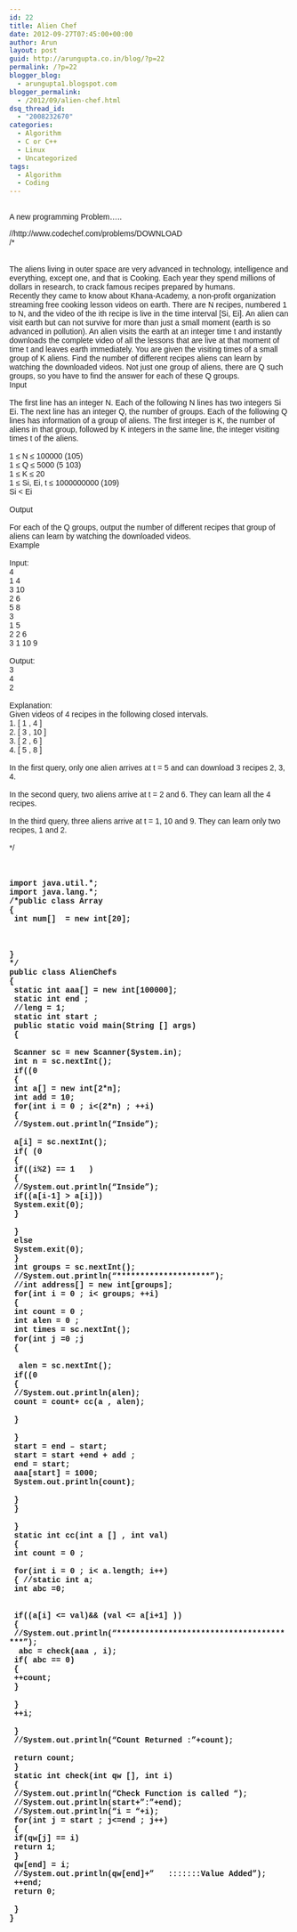 ```yaml
---
id: 22
title: Alien Chef
date: 2012-09-27T07:45:00+00:00
author: Arun
layout: post
guid: http://arungupta.co.in/blog/?p=22
permalink: /?p=22
blogger_blog:
  - arungupta1.blogspot.com
blogger_permalink:
  - /2012/09/alien-chef.html
dsq_thread_id:
  - "2008232670"
categories:
  - Algorithm
  - C or C++
  - Linux
  - Uncategorized
tags:
  - Algorithm
  - Coding
---
```

<div dir="ltr" style="text-align: left;" trbidi="on">
  <span style="font-family: Arial, Helvetica, sans-serif;"><br />A new programming Problem&#8230;..</span><br /><span style="font-family: Arial, Helvetica, sans-serif;"></p> 
  
  <p>
    //http://www.codechef.com/problems/DOWNLOAD</span><br /><span style="font-family: Arial, Helvetica, sans-serif;">/*</span><br /><span style="font-family: Arial, Helvetica, sans-serif;"><br /></span><span style="font-family: Arial, Helvetica, sans-serif;"><br />The aliens living in outer space are very advanced in technology, intelligence and everything, except one, and that is Cooking. Each year they spend millions of dollars in research, to crack famous recipes prepared by humans.</span><br /><span style="font-family: Arial, Helvetica, sans-serif;">Recently they came to know about Khana-Academy, a non-profit organization streaming free cooking lesson videos on earth. There are N recipes, numbered 1 to N, and the video of the ith recipe is live in the time interval [Si, Ei]. An alien can visit earth but can not survive for more than just a small moment (earth is so advanced in pollution). An alien visits the earth at an integer time t and instantly downloads the complete video of all the lessons that are live at that moment of time t and leaves earth immediately. You are given the visiting times of a small group of K aliens. Find the number of different recipes aliens can learn by watching the downloaded videos. Not just one group of aliens, there are Q such groups, so you have to find the answer for each of these Q groups.</span><br /><span style="font-family: Arial, Helvetica, sans-serif;">Input</span><br /><span style="font-family: Arial, Helvetica, sans-serif;"><br />The first line has an integer N. Each of the following N lines has two integers Si Ei. The next line has an integer Q, the number of groups. Each of the following Q lines has information of a group of aliens. The first integer is K, the number of aliens in that group, followed by K integers in the same line, the integer visiting times t of the aliens.</span><br /><span style="font-family: Arial, Helvetica, sans-serif;"><br />1 ≤ N ≤ 100000 (105)</span><br /><span style="font-family: Arial, Helvetica, sans-serif;">1 ≤ Q ≤ 5000 (5 103)</span><br /><span style="font-family: Arial, Helvetica, sans-serif;">1 ≤ K ≤ 20</span><br /><span style="font-family: Arial, Helvetica, sans-serif;">1 ≤ Si, Ei, t ≤ 1000000000 (109)</span><br /><span style="font-family: Arial, Helvetica, sans-serif;">Si < Ei</span><br /><span style="font-family: Arial, Helvetica, sans-serif;"><br />Output</span><br /><span style="font-family: Arial, Helvetica, sans-serif;"><br />For each of the Q groups, output the number of different recipes that group of aliens can learn by watching the downloaded videos.</span><br /><span style="font-family: Arial, Helvetica, sans-serif;">Example</span><br /><span style="font-family: Arial, Helvetica, sans-serif;"><br />Input:</span><br /><span style="font-family: Arial, Helvetica, sans-serif;">4</span><br /><span style="font-family: Arial, Helvetica, sans-serif;">1 4</span><br /><span style="font-family: Arial, Helvetica, sans-serif;">3 10</span><br /><span style="font-family: Arial, Helvetica, sans-serif;">2 6</span><br /><span style="font-family: Arial, Helvetica, sans-serif;">5 8</span><br /><span style="font-family: Arial, Helvetica, sans-serif;">3</span><br /><span style="font-family: Arial, Helvetica, sans-serif;">1 5</span><br /><span style="font-family: Arial, Helvetica, sans-serif;">2 2 6</span><br /><span style="font-family: Arial, Helvetica, sans-serif;">3 1 10 9</span><br /><span style="font-family: Arial, Helvetica, sans-serif;"><br />Output:</span><br /><span style="font-family: Arial, Helvetica, sans-serif;">3</span><br /><span style="font-family: Arial, Helvetica, sans-serif;">4</span><br /><span style="font-family: Arial, Helvetica, sans-serif;">2</span><br /><span style="font-family: Arial, Helvetica, sans-serif;"><br />Explanation:</span><br /><span style="font-family: Arial, Helvetica, sans-serif;">Given videos of 4 recipes in the following closed intervals.</span><br /><span style="font-family: Arial, Helvetica, sans-serif;">1. [ 1 , 4 ]</span><br /><span style="font-family: Arial, Helvetica, sans-serif;">2. [ 3 , 10 ]</span><br /><span style="font-family: Arial, Helvetica, sans-serif;">3. [ 2 , 6 ]</span><br /><span style="font-family: Arial, Helvetica, sans-serif;">4. [ 5 , 8 ]</span><br /><span style="font-family: Arial, Helvetica, sans-serif;"><br />In the first query, only one alien arrives at t = 5 and can download 3 recipes 2, 3, 4.</span><br /><span style="font-family: Arial, Helvetica, sans-serif;"><br />In the second query, two aliens arrive at t = 2 and 6. They can learn all the 4 recipes.</span><br /><span style="font-family: Arial, Helvetica, sans-serif;"><br />In the third query, three aliens arrive at t = 1, 10 and 9. They can learn only two recipes, 1 and 2.</span><br /><span style="font-family: Arial, Helvetica, sans-serif;"><br />*/</span><br /><span style="font-family: Courier New, Courier, monospace;"><br /></span><span style="font-family: Courier New, Courier, monospace;"><br /></span><span style="font-family: Courier New, Courier, monospace;"><br /></span><span style="font-family: Courier New, Courier, monospace;"><b>import java.util.*;</b></span><br /><span style="font-family: Courier New, Courier, monospace;"><b>import java.lang.*;</b></span><br /><span style="font-family: Courier New, Courier, monospace;"><b>/*public class Array</b></span><br /><span style="font-family: Courier New, Courier, monospace;"><b>{</b></span><br /><span style="font-family: Courier New, Courier, monospace;"><b><span style="white-space: pre;"> </span>int num[]  = new int[20];</b></span><br /><span style="white-space: pre;"><span style="font-family: Courier New, Courier, monospace;"><b> </b></span></span><br /><span style="white-space: pre;"><span style="font-family: Courier New, Courier, monospace;"><b> </b></span></span><br /><b><span style="font-family: Courier New, Courier, monospace;"><br /></span><span style="font-family: Courier New, Courier, monospace;">}</span></b><br /><span style="font-family: Courier New, Courier, monospace;"><b>*/</b></span><br /><span style="font-family: Courier New, Courier, monospace;"><b>public class AlienChefs</b></span><br /><span style="font-family: Courier New, Courier, monospace;"><b>{</b></span><br /><span style="font-family: Courier New, Courier, monospace;"><b><span style="white-space: pre;"> </span>static int aaa[] = new int[100000];</b></span><br /><span style="font-family: Courier New, Courier, monospace;"><b><span style="white-space: pre;"> </span>static int end ;</b></span><br /><span style="font-family: Courier New, Courier, monospace;"><b><span style="white-space: pre;"> </span>//leng = 1;</b></span><br /><span style="font-family: Courier New, Courier, monospace;"><b><span style="white-space: pre;"> </span>static int start ;</b></span><br /><span style="font-family: Courier New, Courier, monospace;"><b><span style="white-space: pre;"> </span>public static void main(String [] args)</b></span><br /><span style="font-family: Courier New, Courier, monospace;"><b><span style="white-space: pre;"> </span>{</b></span><br /><span style="white-space: pre;"><span style="font-family: Courier New, Courier, monospace;"><b> </b></span></span><br /><span style="font-family: Courier New, Courier, monospace;"><b><span style="white-space: pre;"> </span>Scanner sc = new Scanner(System.in);</b></span><br /><span style="font-family: Courier New, Courier, monospace;"><b><span style="white-space: pre;"> </span>int n = sc.nextInt();</b></span><br /><span style="font-family: Courier New, Courier, monospace;"><b><span style="white-space: pre;"> </span>if((0<n) && (n<= 100000))</b></span><br /><span style="font-family: Courier New, Courier, monospace;"><b><span style="white-space: pre;"> </span>{</b></span><br /><span style="font-family: Courier New, Courier, monospace;"><b><span style="white-space: pre;"> </span>int a[] = new int[2*n];</b></span><br /><span style="font-family: Courier New, Courier, monospace;"><b><span style="white-space: pre;"> </span>int add = 10;</b></span><br /><span style="font-family: Courier New, Courier, monospace;"><b><span style="white-space: pre;"> </span>for(int i = 0 ; i<(2*n) ; ++i)</b></span><br /><span style="font-family: Courier New, Courier, monospace;"><b><span style="white-space: pre;"> </span>{</b></span><br /><span style="font-family: Courier New, Courier, monospace;"><b><span style="white-space: pre;"> </span>//System.out.println(&#8220;Inside&#8221;);</b></span><br /><span style="white-space: pre;"><span style="font-family: Courier New, Courier, monospace;"><b> </b></span></span><br /><span style="font-family: Courier New, Courier, monospace;"><b><span style="white-space: pre;"> </span>a[i] = sc.nextInt();</b></span><br /><span style="font-family: Courier New, Courier, monospace;"><b><span style="white-space: pre;"> </span>if( (0<a[i])&&(a[i]< 1000000000) )</b></span><br /><span style="font-family: Courier New, Courier, monospace;"><b><span style="white-space: pre;"> </span>{</b></span><br /><span style="font-family: Courier New, Courier, monospace;"><b><span style="white-space: pre;"> </span>if((i%2) == 1   )</b></span><br /><span style="font-family: Courier New, Courier, monospace;"><b><span style="white-space: pre;"> </span>{</b></span><br /><span style="font-family: Courier New, Courier, monospace;"><b><span style="white-space: pre;"> </span>//System.out.println(&#8220;Inside&#8221;);</b></span><br /><span style="font-family: Courier New, Courier, monospace;"><b><span style="white-space: pre;"> </span>if((a[i-1] > a[i]))</b></span><br /><span style="font-family: Courier New, Courier, monospace;"><b><span style="white-space: pre;"> </span>System.exit(0);</b></span><br /><span style="font-family: Courier New, Courier, monospace;"><b><span style="white-space: pre;"> </span>}</b></span><br /><span style="white-space: pre;"><span style="font-family: Courier New, Courier, monospace;"><b> </b></span></span><br /><span style="font-family: Courier New, Courier, monospace;"><b><span style="white-space: pre;"> </span>}</b></span><br /><span style="font-family: Courier New, Courier, monospace;"><b><span style="white-space: pre;"> </span>else </b></span><br /><span style="font-family: Courier New, Courier, monospace;"><b><span style="white-space: pre;"> </span>System.exit(0);</b></span><br /><span style="font-family: Courier New, Courier, monospace;"><b><span style="white-space: pre;"> </span>}</b></span><br /><span style="font-family: Courier New, Courier, monospace;"><b><span style="white-space: pre;"> </span>int groups = sc.nextInt();</b></span><br /><span style="font-family: Courier New, Courier, monospace;"><b><span style="white-space: pre;"> </span>//System.out.println(&#8220;********************&#8221;);</b></span><br /><span style="font-family: Courier New, Courier, monospace;"><b><span style="white-space: pre;"> </span>//int address[] = new int[groups];</b></span><br /><span style="font-family: Courier New, Courier, monospace;"><b><span style="white-space: pre;"> </span>for(int i = 0 ; i< groups; ++i)</b></span><br /><span style="font-family: Courier New, Courier, monospace;"><b><span style="white-space: pre;"> </span>{</b></span><br /><span style="font-family: Courier New, Courier, monospace;"><b><span style="white-space: pre;"> </span>int count = 0 ;</b></span><br /><span style="font-family: Courier New, Courier, monospace;"><b><span style="white-space: pre;"> </span>int alen = 0 ;</b></span><br /><span style="font-family: Courier New, Courier, monospace;"><b><span style="white-space: pre;"> </span>int times = sc.nextInt();</b></span><br /><span style="font-family: Courier New, Courier, monospace;"><b><span style="white-space: pre;"> </span>for(int j =0 ;j<times ; j++)</b></span><br /><span style="font-family: Courier New, Courier, monospace;"><b><span style="white-space: pre;"> </span>{</b></span><br /><span style="white-space: pre;"><span style="font-family: Courier New, Courier, monospace;"><b> </b></span></span><br /><span style="font-family: Courier New, Courier, monospace;"><b><span style="white-space: pre;"> </span> alen = sc.nextInt();</b></span><br /><span style="font-family: Courier New, Courier, monospace;"><b><span style="white-space: pre;"> </span>if((0<alen)&&(alen<=20))</b></span><br /><span style="font-family: Courier New, Courier, monospace;"><b><span style="white-space: pre;"> </span>{</b></span><br /><span style="font-family: Courier New, Courier, monospace;"><b><span style="white-space: pre;"> </span>//System.out.println(alen);</b></span><br /><span style="font-family: Courier New, Courier, monospace;"><b><span style="white-space: pre;"> </span>count = count+ cc(a , alen);</b></span><br /><b><span style="font-family: Courier New, Courier, monospace;"><br /></span><span style="font-family: Courier New, Courier, monospace;"><span style="white-space: pre;"> </span>}</span></b><br /><span style="white-space: pre;"><span style="font-family: Courier New, Courier, monospace;"><b> </b></span></span><br /><span style="font-family: Courier New, Courier, monospace;"><b><span style="white-space: pre;"> </span>}</b></span><br /><span style="font-family: Courier New, Courier, monospace;"><b><span style="white-space: pre;"> </span>start = end &#8211; start;</b></span><br /><span style="font-family: Courier New, Courier, monospace;"><b><span style="white-space: pre;"> </span>start = start +end + add ;</b></span><br /><span style="font-family: Courier New, Courier, monospace;"><b><span style="white-space: pre;"> </span>end = start;</b></span><br /><span style="font-family: Courier New, Courier, monospace;"><b><span style="white-space: pre;"> </span>aaa[start] = 1000;</b></span><br /><span style="font-family: Courier New, Courier, monospace;"><b><span style="white-space: pre;"> </span>System.out.println(count);</b></span><br /><span style="white-space: pre;"><span style="font-family: Courier New, Courier, monospace;"><b> </b></span></span><br /><span style="font-family: Courier New, Courier, monospace;"><b><span style="white-space: pre;"> </span>}</b></span><br /><span style="font-family: Courier New, Courier, monospace;"><b><span style="white-space: pre;"> </span>}</b></span><br /><span style="white-space: pre;"><span style="font-family: Courier New, Courier, monospace;"><b> </b></span></span><br /><span style="font-family: Courier New, Courier, monospace;"><b><span style="white-space: pre;"> </span>}</b></span><br /><span style="font-family: Courier New, Courier, monospace;"><b><span style="white-space: pre;"> </span>static int cc(int a [] , int val)</b></span><br /><span style="font-family: Courier New, Courier, monospace;"><b><span style="white-space: pre;"> </span>{</b></span><br /><span style="font-family: Courier New, Courier, monospace;"><b><span style="white-space: pre;"> </span>int count = 0 ;</b></span><br /><span style="white-space: pre;"><span style="font-family: Courier New, Courier, monospace;"><b> </b></span></span><br /><span style="font-family: Courier New, Courier, monospace;"><b><span style="white-space: pre;"> </span>for(int i = 0 ; i< a.length; i++)</b></span><br /><span style="font-family: Courier New, Courier, monospace;"><b><span style="white-space: pre;"> </span>{<span style="white-space: pre;"> </span>//static int a;</b></span><br /><span style="font-family: Courier New, Courier, monospace;"><b><span style="white-space: pre;"> </span>int abc =0;</b></span><br /><span style="white-space: pre;"><span style="font-family: Courier New, Courier, monospace;"><b> </b></span></span><br /><span style="white-space: pre;"><span style="font-family: Courier New, Courier, monospace;"><b> </b></span></span><br /><span style="font-family: Courier New, Courier, monospace;"><b><span style="white-space: pre;"> </span>if((a[i] <= val)&& (val <= a[i+1] ))</b></span><br /><span style="font-family: Courier New, Courier, monospace;"><b><span style="white-space: pre;"> </span>{</b></span><br /><span style="font-family: Courier New, Courier, monospace;"><b><span style="white-space: pre;"> </span>//System.out.println(&#8220;***************************************&#8221;);</b></span><br /><span style="font-family: Courier New, Courier, monospace;"><b><span style="white-space: pre;"> </span> abc = check(aaa , i);</b></span><br /><span style="font-family: Courier New, Courier, monospace;"><b><span style="white-space: pre;"> </span>if( abc == 0)</b></span><br /><span style="font-family: Courier New, Courier, monospace;"><b><span style="white-space: pre;"> </span>{</b></span><br /><span style="font-family: Courier New, Courier, monospace;"><b><span style="white-space: pre;"> </span>++count;</b></span><br /><span style="font-family: Courier New, Courier, monospace;"><b><span style="white-space: pre;"> </span>}</b></span><br /><span style="white-space: pre;"><span style="font-family: Courier New, Courier, monospace;"><b> </b></span></span><br /><span style="font-family: Courier New, Courier, monospace;"><b><span style="white-space: pre;"> </span>}</b></span><br /><span style="font-family: Courier New, Courier, monospace;"><b><span style="white-space: pre;"> </span>++i;</b></span><br /><span style="white-space: pre;"><span style="font-family: Courier New, Courier, monospace;"><b> </b></span></span><br /><span style="font-family: Courier New, Courier, monospace;"><b><span style="white-space: pre;"> </span>}</b></span><br /><span style="font-family: Courier New, Courier, monospace;"><b><span style="white-space: pre;"> </span>//System.out.println(&#8220;Count Returned :&#8221;+count);</b></span><br /><span style="white-space: pre;"><span style="font-family: Courier New, Courier, monospace;"><b> </b></span></span><br /><span style="font-family: Courier New, Courier, monospace;"><b><span style="white-space: pre;"> </span>return count;</b></span><br /><span style="font-family: Courier New, Courier, monospace;"><b><span style="white-space: pre;"> </span>}</b></span><br /><span style="font-family: Courier New, Courier, monospace;"><b><span style="white-space: pre;"> </span>static int check(int qw [], int i)</b></span><br /><span style="font-family: Courier New, Courier, monospace;"><b><span style="white-space: pre;"> </span>{</b></span><br /><span style="font-family: Courier New, Courier, monospace;"><b><span style="white-space: pre;"> </span>//System.out.println(&#8220;Check Function is called &#8220;);</b></span><br /><span style="font-family: Courier New, Courier, monospace;"><b><span style="white-space: pre;"> </span>//System.out.println(start+&#8221;:&#8221;+end);</b></span><br /><span style="font-family: Courier New, Courier, monospace;"><b><span style="white-space: pre;"> </span>//System.out.println(&#8220;i = &#8220;+i);</b></span><br /><span style="font-family: Courier New, Courier, monospace;"><b><span style="white-space: pre;"> </span>for(int j = start ; j<=end ; j++)</b></span><br /><span style="font-family: Courier New, Courier, monospace;"><b><span style="white-space: pre;"> </span>{</b></span><br /><span style="font-family: Courier New, Courier, monospace;"><b><span style="white-space: pre;"> </span>if(qw[j] == i)</b></span><br /><span style="font-family: Courier New, Courier, monospace;"><b><span style="white-space: pre;"> </span>return 1;</b></span><br /><span style="font-family: Courier New, Courier, monospace;"><b><span style="white-space: pre;"> </span>}</b></span><br /><span style="font-family: Courier New, Courier, monospace;"><b><span style="white-space: pre;"> </span>qw[end] = i;</b></span><br /><span style="font-family: Courier New, Courier, monospace;"><b><span style="white-space: pre;"> </span>//System.out.println(qw[end]+&#8221;   :::::::Value Added&#8221;);</b></span><br /><span style="font-family: Courier New, Courier, monospace;"><b><span style="white-space: pre;"> </span>++end;</b></span><br /><span style="font-family: Courier New, Courier, monospace;"><b><span style="white-space: pre;"> </span>return 0;</b></span><br /><span style="white-space: pre;"><span style="font-family: Courier New, Courier, monospace;"><b> </b></span></span><br /><span style="font-family: Courier New, Courier, monospace;"><b><span style="white-space: pre;"> </span>}</b></span><br /><span style="font-family: Courier New, Courier, monospace;"><b>}</b></span><br /><span style="font-family: Courier New, Courier, monospace;"><br /></span><span style="font-family: Courier New, Courier, monospace;"><br /></span></div>